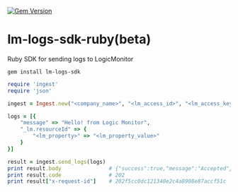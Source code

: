 [![Gem Version](https://badge.fury.io/rb/lm-logs-sdk.svg)](http://badge.fury.io/rb/lm-logs-sdk)
# lm-logs-sdk-ruby(beta)
Ruby SDK for sending logs to LogicMonitor

`gem install lm-logs-sdk`

``` ruby
require 'ingest'
require 'json'

ingest = Ingest.new("<company_name>", "<lm_access_id>", "<lm_access_key>")

logs = [{
    "message" => "Hello! from Logic Monitor",
    "_lm.resourceId" => {
        "<lm_property>" => "<lm_property_value>"
    }
}]

result = ingest.send_logs(logs)
print result.body               # {"success":true,"message":"Accepted"}
print result.code               # 202
print result["x-request-id"]    # 202f5cc0dc121340e2c4a8908e87accf51c

```